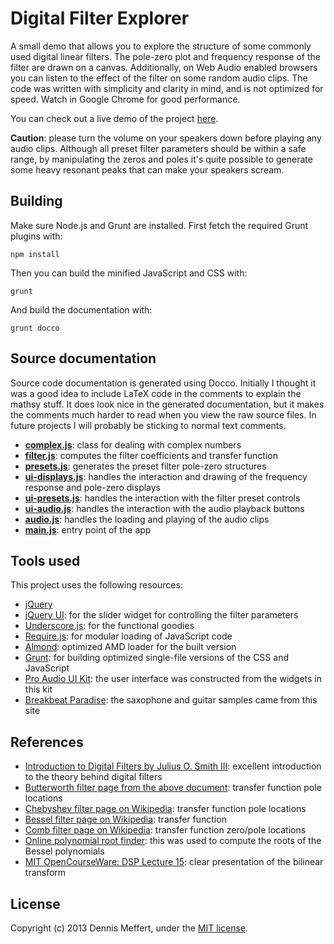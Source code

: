 # Digital Filter Explorer #

A small demo that allows you to explore the structure of some commonly used digital linear filters. The pole-zero plot and frequency response of the filter are drawn on a canvas. Additionally, on Web Audio enabled browsers you can listen to the effect of the filter on some random audio clips. The code was written with simplicity and clarity in mind, and is not optimized for speed. Watch in Google Chrome for good performance.

You can check out a live demo of the project [here](http://dmeffert.github.com/digital-filter-explorer). 

**Caution**: please turn the volume on your speakers down before playing any audio clips. Although all preset filter parameters should be within a safe range, by manipulating the zeros and poles it's quite possible to generate some heavy resonant peaks that can make your speakers scream.

## Building ##
Make sure Node.js and Grunt are installed. First fetch the required Grunt plugins with:

	npm install

Then you can build the minified JavaScript and CSS with:

	grunt

And build the documentation with:

	grunt docco


## Source documentation ##
Source code documentation is generated using Docco. Initially I thought it was a good idea to include LaTeX code in the comments to explain the mathsy stuff. It does look nice in the generated documentation, but it makes the comments much harder to read when you view the raw source files. In future projects I will probably be sticking to normal text comments.
 
- [**complex.js**](http://dmeffert.github.com/digital-filter-explorer/docs/complex.html): class for dealing with complex numbers
- [**filter.js**](http://dmeffert.github.com/digital-filter-explorer/docs/filter.html): computes the filter coefficients and transfer function
- [**presets.js**](http://dmeffert.github.com/digital-filter-explorer/docs/presets.html): generates the preset filter pole-zero structures
- [**ui-displays.js**](http://dmeffert.github.com/digital-filter-explorer/docs/ui-displays.html): handles the interaction and drawing of the frequency response and pole-zero displays
- [**ui-presets.js**](http://dmeffert.github.com/digital-filter-explorer/docs/ui-presets.html): handles the interaction with the filter preset controls
- [**ui-audio.js**](http://dmeffert.github.com/digital-filter-explorer/docs/ui-audio.html): handles the interaction with the audio playback buttons
- [**audio.js**](http://dmeffert.github.com/digital-filter-explorer/docs/audio.html): handles the loading and playing of the audio clips
- [**main.js**](http://dmeffert.github.com/digital-filter-explorer/docs/main.html): entry point of the app

## Tools used ##
This project uses the following resources:

- [jQuery](http://jquery.com) 
- [jQuery UI](http://jqueryui.com): for the slider widget for controlling the filter parameters
- [Underscore.js](http://underscorejs.org): for the functional goodies 
- [Require.js](http://requirejs.org): for modular loading of JavaScript code
- [Almond](https://github.com/jrburke/almond): optimized AMD loader for the built version
- [Grunt](http://gruntjs.com/): for building optimized single-file versions of the CSS and JavaScript
- [Pro Audio UI Kit](http://www.behance.net/gallery/Pro-Audio-UI-Kit/2726145): the user interface was constructed from the widgets in this kit
- [Breakbeat Paradise](): the saxophone and guitar samples came from this site

## References ##
- [Introduction to Digital Filters by Julius O. Smith III](https://ccrma.stanford.edu/~jos/filters/): excellent introduction to the theory behind digital filters
- [Butterworth filter page from the above document](https://ccrma.stanford.edu/~jos/filters/Butterworth_Lowpass_Poles_Zeros.html): transfer function pole locations
- [Chebyshev filter page on Wikipedia](http://en.wikipedia.org/wiki/Chebyshev_filter): transfer function pole locations
- [Bessel filter page on Wikipedia](http://en.wikipedia.org/wiki/Bessel_filter): transfer function
- [Comb filter page on Wikipedia](http://en.wikipedia.org/wiki/Comb_filter): transfer function zero/pole locations
- [Online polynomial root finder](http://xrjunque.nom.es/precis/rootfinder.aspx): this was used to compute the roots of the Bessel polynomials
- [MIT OpenCourseWare: DSP Lecture 15](http://www.youtube.com/watch?v=ZbYAZLQHXSg): clear presentation of the bilinear transform
 
## License ##

Copyright (c) 2013 Dennis Meffert, under the [MIT license](http://www.opensource.org/licenses/mit-license.php).